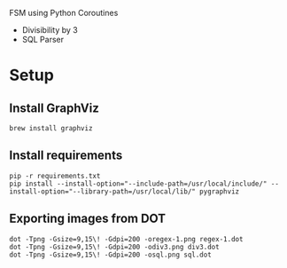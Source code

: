 FSM using Python Coroutines

 - Divisibility by 3
 - SQL Parser

# Setup
## Install GraphViz

```
brew install graphviz
```

## Install requirements

```
pip -r requirements.txt
pip install --install-option="--include-path=/usr/local/include/" --install-option="--library-path=/usr/local/lib/" pygraphviz
```

## Exporting images from DOT

```
dot -Tpng -Gsize=9,15\! -Gdpi=200 -oregex-1.png regex-1.dot
dot -Tpng -Gsize=9,15\! -Gdpi=200 -odiv3.png div3.dot
dot -Tpng -Gsize=9,15\! -Gdpi=200 -osql.png sql.dot
```
